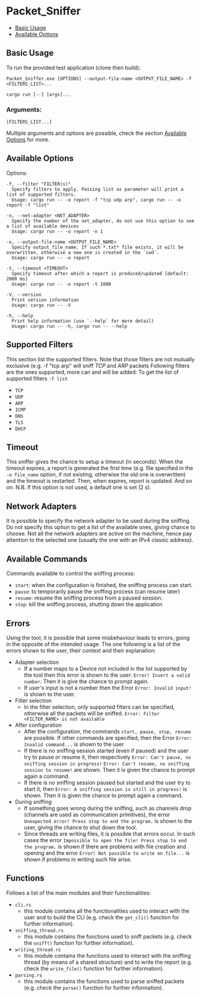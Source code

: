 # Packet_Sniffer

- [Basic Usage](#basic-usage)
- [Available Options](#available-options)

## Basic Usage

To run the provided test application (clone then build):
```
Packet_Sniffer.exe [OPTIONS] --output-file-name <OUTPUT_FILE_NAME> -f <FILTERS_LIST>...
```
```
cargo run [--] [args]...
```

### Arguments:  
```
[FILTERS_LIST...]
```
Multiple arguments and options are possible, check the section [Available Options](#available-options) for more.

## Available Options

Options:
```
-f, --filter "FILTER(s)"
  Specify filters to apply. Passing list as parameter will print a list of supported filters.
  Usage: cargo run -- -o report -f "tcp udp arp", cargo run -- -o report -f "list"

-n, --net-adapter <NET_ADAPTER>
  Specify the number of the net_adapter, do not use this option to see a list of available devices
  Usage: cargo run -- -o report -n 1

-o, --output-file-name <OUTPUT_FILE_NAME>
  Specify output_file_name. If such *.txt* file exists, it will be overwritten, otherwise a new one is created in the `cwd`.
  Usage: cargo run -- -o report

-t, --timeout <TIMEOUT>
  Specify timeout after which a report is produced/updated [default: 2000 ms]
  Usage: cargo run -- -o report -t 1000 

-V, --version
  Print version information
  Usage: cargo run -- -V

-h, --help
  Print help information (use `--help` for more detail)
  Usage: cargo run -- -h, cargo run -- --help
```

## Supported Filters
This section list the supported filters.
Note that those filters are not mutually exclusive (e.g. -f "tcp arp" will sniff *TCP* and *ARP* packets
Following filters are the ones supported, more can and will be added:
To get the list of supported filters `-f list`
- `TCP`
- `UDP`
- `ARP`
- `ICMP`
- `DNS`
- `TLS`
- `DHCP`

## Timeout
This sniffer gives the chance to setup a timeout (in seconds). When the timeout expires, a report is generated the first time (e.g. file specified in the `-o file_name` option, if not existing, otherwise the old one is overwritten) and the timeout is restarted. Then, when expires, report is updated. And so on.
N.B. If this option is not used, a default one is set (2 s).

## Network Adapters
It is possible to specify the network adapter to be used during the sniffing. 
Do not specify this option to get a list of the available ones, giving chance to choose.
Not all the network adapters are active on the machine, hence pay attention to the selected one (usually the one with an IPv4 classic address).

## Available Commands
Commands available to control the sniffing process:
- `start`: when the configuration is finished, the sniffing process can start.
- `pause`: to temporarily pause the sniffing process (can resume later)
- `resume`: resume the sniffing process from a paused session.
- `stop`: kill the sniffing process, shutting down the application

## Errors
Using the tool, it is possible that some misbehaviour leads to errors, going in the opposite of the intended usage.
The one following is a list of the errors shown to the user, their context and their explanation:
- Adapter selection
  - If a number maps to a Device not included in the list supported by the tool then this error is shown to the user: `Error! Insert a valid number`. Then it is give the chance to prompt again.
  - If user's input is not a number then the Error `Error: Invalid input!` is shown to the user.
- Filter selection
  - In the filter selection, only supported filters can be specified, otherwise all the packets will be sniffed. `Error: Filter <FILTER_NAME> is not available`
- After configuration
  - After the configuration, the commands `start, pause, stop, resume` are possible. If other commands are specified, then the Error `Error: Invalid command...` is shown to the user
  - If there is no sniffing session started (even if paused) and the user try to pause or resume it, then respectively `Error: Can't pause, no sniffing session in progress!` `Error: Can't resume, no sniffing session to resume!` are shown. Then it is given the chance to prompt again a command.
  - If there is no sniffing session paused but started and the user try to start it, then `Error: A sniffing session is still in progress!` is shown. Then it is given the chance to prompt again a command.
- During sniffing
  - If something goes wrong during the sniffing, such as channels drop (channels are used as communication primitives), the error `Unexpected error! Press stop to end the program.` is shown to the user, giving the chance to shut down the tool.
  - Since threads are writing files, it is possible that errors occur. In such cases the error `Impossible to open the file! Press stop to end the program.` is shown if there are problems with file creation and opening and the error `Error! Not possible to write on file...` is shown if problems in writing such file arise.
  
## Functions
Follows a list of the main modules and their functionalities:
- `cli.rs`
  - this module contains all the functionalities used to interact with the user and to build the CLI (e.g. check the `get_cli()` function for further information).
- `sniffing_thread.rs`
  - this module contains the functions used to sniff packets (e.g. check the `sniff()` function for further information).
- `writing_thread.rs`
  - this module contains the functions used to interact with the sniffing thread (by means of a shared structure) and to write the report (e.g. check the `write_file()` function for further information).
- `parsing.rs`
  - this module contains the functions used to parse sniffed packets (e.g. check the `parse()` function for further information).
